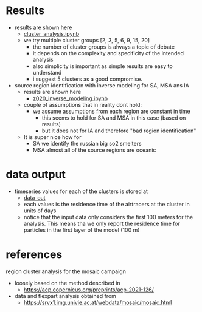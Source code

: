 # Results 
- results are shown here
  - [cluster_analysis.ipynb](./nb/z010_cluster_analysis.md)
  - we try multiple cluster groups [2, 3, 5, 6, 9, 15, 20]
    - the number of cluster groups is always a topic of debate 
    - it depends on the complexity and specificity of the intended analysis 
    - also simplicity is important as simple results are easy to understand 
    - i suggest 5 clusters as a good compromise.  
- source region identification with inverse modeling for SA, MSA ans IA
  - results are shown here
    - [z020_inverse_modeling.ipynb](./nb/z020_inverse_modeling.md)
  - couple of assumptions that in reality dont hold: 
    - we assume assumptions from each region are constant in time
      - this seems to hold for SA and MSA in this case (based on results)
      - but it does not for IA and therefore "bad region identification"
  - It is super nice how for
    - SA we identify the russian big so2 smelters 
    - MSA almost all of the source regions are oceanic
# data output 
- timeseries values for each of the clusters is stored at
  - [data_out](./data_out)
  - each values is the residence time of the airtracers at the cluster in units of days
  - notice that the input data only considers the first 100 meters for the analysis. This means tha we only report the residence time for particles in the first layer of the model (100 m)

# references 
region cluster analysis for the mosaic campaign 
- loosely based on the method described in
  - https://acp.copernicus.org/preprints/acp-2021-126/
- data and flexpart analysis obtained from 
  - https://srvx1.img.univie.ac.at/webdata/mosaic/mosaic.html



